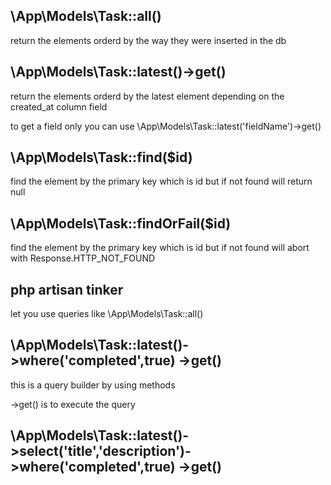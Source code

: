 ## \App\Models\Task::all()

return the elements orderd by the way they were inserted in the db

## \App\Models\Task::latest()->get()

return the elements orderd by the latest element depending on the created_at column field

to get a field only you can use \App\Models\Task::latest('fieldName')->get()

## \App\Models\Task::find($id)

find the element by the primary key which is id but if not found will return null
## \App\Models\Task::findOrFail($id)
find the element by the primary key which is id but if not found will abort with Response.HTTP_NOT_FOUND


## php artisan tinker
let you use queries like \App\Models\Task::all()

## \App\Models\Task::latest()->where('completed',true)   ->get()
this is a query builder by using methods

->get() is to execute the query 
## \App\Models\Task::latest()->select('title','description')->where('completed',true)   ->get()


